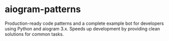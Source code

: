 # aiogram-patterns
Production-ready code patterns and a complete example bot for developers using Python and aiogram 3.x. Speeds up development by providing clean solutions for common tasks.
